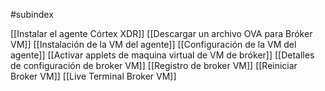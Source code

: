 #subindex

[[Instalar el agente Córtex XDR]]
[[Descargar un archivo OVA para Bróker VM]]
[[Instalación de la VM del agente]]
[[Configuración de la VM del agente]]
[[Activar applets de maquina virtual de VM de bróker]]
[[Detalles de configuración de broker VM]]
[[Registro de broker VM]]
[[Reiniciar Broker VM]]
[[Live Terminal Broker VM]]
